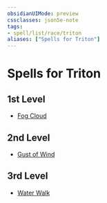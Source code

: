 ```yaml
---
obsidianUIMode: preview
cssclasses: json5e-note
tags:
- spell/list/race/triton
aliases: ["Spells for Triton"]
---
```

# Spells for Triton

## 1st Level

- [Fog Cloud](fog-cloud "PHB") 

## 2nd Level

- [Gust of Wind](gust-of-wind "PHB") 

## 3rd Level

- [Water Walk](water-walk "PHB")